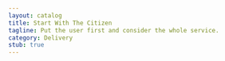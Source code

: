 ```yaml
---
layout: catalog
title: Start With The Citizen
tagline: Put the user first and consider the whole service.
category: Delivery
stub: true
---
```

